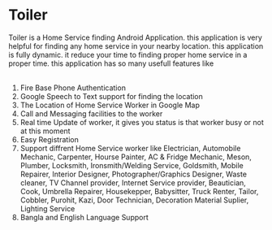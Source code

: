 # Toiler
Toiler is a Home Service finding Android Application. this application is very helpful for finding any home service in your nearby location. this application is fully dynamic. it reduce your time to finding proper home service in a proper time. this application has so many usefull features like <br><br>
1. Fire Base Phone Authentication <br>
2. Google Speech to Text support for finding the location
3. The Location of Home Service Worker in Google Map <br>
4. Call and Messaging facilities to the worker<br>
5. Real time Update of worker, it gives you status is that worker busy or not at this moment<br>
6. Easy Registration <br>
7. Support diffrent Home Service worker like Electrician, Automobile Mechanic, Carpenter, Hourse Painter, AC & Fridge Mechanic, Meson, Plumber, Locksmith, Ironsmith/Welding Service, Goldsmith, Mobile Repairer, Interior Designer, Photographer/Graphics Designer, Waste cleaner, TV Channel provider, Internet Service provider, Beautician, Cook, Umbrella Repairer, Housekepper, Babysitter, Truck Renter, Tailor, Cobbler, Purohit, Kazi, Door Technician, Decoration Material Suplier, Lighting Service <br>
8. Bangla and English Language Support <br>
